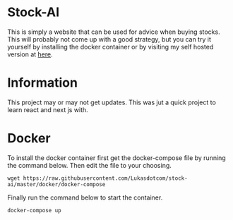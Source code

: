 # Stock-AI
This is simply a website that can be used for advice when buying stocks. This will probably not come up with a good strategy, but you can try it yourself by installing the docker container or by visiting my self hosted version at [here](https://stocks.lschaefer.xyz).
# Information
This project may or may not get updates. This was jut a quick project to learn react and next js with.
# Docker
To install the docker container first get the docker-compose file by running the command below. Then edit the file to your choosing.
```
wget https://raw.githubusercontent.com/Lukasdotcom/stock-ai/master/docker/docker-compose
```
Finally run the command below to start the container.
```
docker-compose up
```
